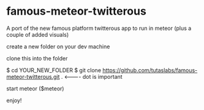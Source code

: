 # famous-meteor-twitterous
A port of the new famous platform twitterous app to run in meteor (plus a couple of added visuals)


create a new folder on your dev machine

clone this into the folder 

$ cd YOUR_NEW_FOLDER
$ git clone https://github.com/tutaslabs/famous-meteor-twitterous.git .  <---- dot is important

start meteor   ($meteor)

enjoy!


